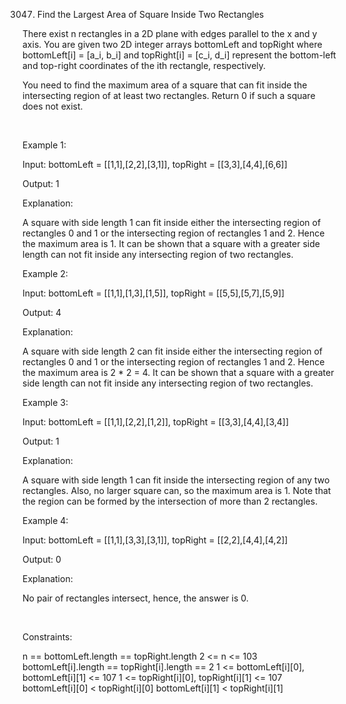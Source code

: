 3047. Find the Largest Area of Square Inside Two Rectangles

There exist n rectangles in a 2D plane with edges parallel to the x and y axis. You are given two 2D integer arrays bottomLeft and topRight where bottomLeft[i] = [a_i, b_i] and topRight[i] = [c_i, d_i] represent the bottom-left and top-right coordinates of the ith rectangle, respectively.

You need to find the maximum area of a square that can fit inside the intersecting region of at least two rectangles. Return 0 if such a square does not exist.

 

Example 1:

Input: bottomLeft = [[1,1],[2,2],[3,1]], topRight = [[3,3],[4,4],[6,6]]

Output: 1

Explanation:

A square with side length 1 can fit inside either the intersecting region of rectangles 0 and 1 or the intersecting region of rectangles 1 and 2. Hence the maximum area is 1. It can be shown that a square with a greater side length can not fit inside any intersecting region of two rectangles.

Example 2:

Input: bottomLeft = [[1,1],[1,3],[1,5]], topRight = [[5,5],[5,7],[5,9]]

Output: 4

Explanation:

A square with side length 2 can fit inside either the intersecting region of rectangles 0 and 1 or the intersecting region of rectangles 1 and 2. Hence the maximum area is 2 * 2 = 4. It can be shown that a square with a greater side length can not fit inside any intersecting region of two rectangles.

Example 3:

 
 

Input: bottomLeft = [[1,1],[2,2],[1,2]], topRight = [[3,3],[4,4],[3,4]]

Output: 1

Explanation:

A square with side length 1 can fit inside the intersecting region of any two rectangles. Also, no larger square can, so the maximum area is 1. Note that the region can be formed by the intersection of more than 2 rectangles.

Example 4:

 
 

Input: bottomLeft = [[1,1],[3,3],[3,1]], topRight = [[2,2],[4,4],[4,2]]

Output: 0

Explanation:

No pair of rectangles intersect, hence, the answer is 0.

 

Constraints:

n == bottomLeft.length == topRight.length
2 <= n <= 103
bottomLeft[i].length == topRight[i].length == 2
1 <= bottomLeft[i][0], bottomLeft[i][1] <= 107
1 <= topRight[i][0], topRight[i][1] <= 107
bottomLeft[i][0] < topRight[i][0]
bottomLeft[i][1] < topRight[i][1]